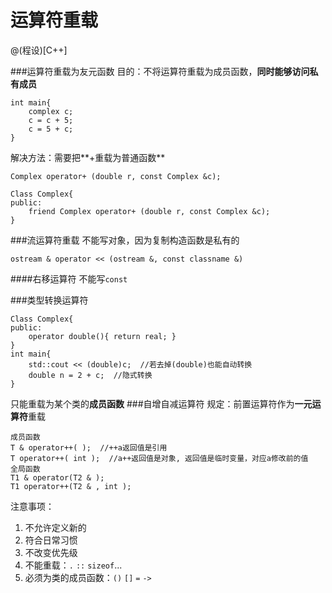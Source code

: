 # 运算符重载
@(程设)[C++]

###运算符重载为友元函数
目的：不将运算符重载为成员函数，**同时能够访问私有成员**
```
int main{
	complex c;
	c = c + 5;
	c = 5 + c;
}
```
解决方法：需要把**+重载为普通函数**
```
Complex operator+ (double r, const Complex &c);

Class Complex{
public:
    friend Complex operator+ (double r, const Complex &c);
}
```
###流运算符重载
不能写对象，因为复制构造函数是私有的
```
ostream & operator << (ostream &, const classname &)
```
####右移运算符
不能写`const`

###类型转换运算符
```
Class Complex{
public:
	operator double(){ return real; }
}
int main{
	std::cout << (double)c;  //若去掉(double)也能自动转换
	double n = 2 + c;  //隐式转换
}
```
只能重载为某个类的**成员函数**
###自增自减运算符
规定：前置运算符作为**一元运算符**重载
```
成员函数
T & operator++( );  //++a返回值是引用
T operator++( int );  //a++返回值是对象, 返回值是临时变量，对应a修改前的值
全局函数
T1 & operator(T2 & );
T1 operator++(T2 & , int );
```

注意事项：
1. 不允许定义新的
2. 符合日常习惯
3. 不改变优先级
4. 不能重载：`.` `::` `sizeof`...
5. 必须为类的成员函数：`()` `[]` `=` `->`

